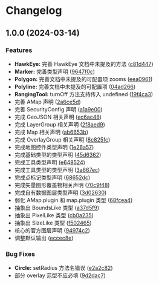# Changelog

## 1.0.0 (2024-03-14)


### Features

* **HawkEye:** 完善 HawkEye 文档中未提及的方法 ([c81d447](https://github.com/xyy94813/amap-jsapi-v2-types/commit/c81d4479d75d1cbf74954132e69fa1f9942487c0))
* **Marker:** 完善类型声明 ([9647f0c](https://github.com/xyy94813/amap-jsapi-v2-types/commit/9647f0ce842d49b1202ab784f34fb44790b76ac7))
* **Polygon:** 完善文档中未提及的可配置项 zooms ([eea0961](https://github.com/xyy94813/amap-jsapi-v2-types/commit/eea09611ab0b158972ac3869cdc7435c6e4fe8aa))
* **Polyline:** 完善文档中未提及的可配置项 ([04ad266](https://github.com/xyy94813/amap-jsapi-v2-types/commit/04ad26607acd52ee8da51737c2c2790b28b2b384))
* **RangingTool:** turnOff 方法支持传入 undefined ([19f4ca3](https://github.com/xyy94813/amap-jsapi-v2-types/commit/19f4ca35f99f030768f9b123bf63d82ffb9c8398))
* 完善 AMap 声明 ([2a6ce5d](https://github.com/xyy94813/amap-jsapi-v2-types/commit/2a6ce5d25aee0b61b8d62a09cb12a92ac904b661))
* 完善 SecurityConfig 声明 ([a1a9e00](https://github.com/xyy94813/amap-jsapi-v2-types/commit/a1a9e001b0defd8761bbc390f18ce1189fed843f))
* 完成 GeoJSON 相关声明 ([ec6ac48](https://github.com/xyy94813/amap-jsapi-v2-types/commit/ec6ac486d40d325b46e72914f2999b2ec4780220))
* 完成 LayerGroup 相关声明 ([2f8aed9](https://github.com/xyy94813/amap-jsapi-v2-types/commit/2f8aed9611ee1ba1aa28630134f0a0b741469442))
* 完成 Map 相关声明 ([ab6653b](https://github.com/xyy94813/amap-jsapi-v2-types/commit/ab6653bc35ec19c177b944daa4969236903629c7))
* 完成 OverlayGroup 相关声明 ([8c825fc](https://github.com/xyy94813/amap-jsapi-v2-types/commit/8c825fc04d23bb5ef319cb9657546d76962c79ab))
* 完成地图控件类型声明 ([1e26a57](https://github.com/xyy94813/amap-jsapi-v2-types/commit/1e26a57aafdc02624fae3cdd637fd0e1a1f1df1f))
* 完成基础类型的类型声明 ([45d6362](https://github.com/xyy94813/amap-jsapi-v2-types/commit/45d6362c16e43a1f9a5d98d529f1f9b67d096c8f))
* 完成工具类型声明 ([e648524](https://github.com/xyy94813/amap-jsapi-v2-types/commit/e6485244e43beca53d221a62f91e5ca5f3ecbd67))
* 完成工具类型的类型声明 ([3a667ec](https://github.com/xyy94813/amap-jsapi-v2-types/commit/3a667ec6a602c69aa6d6ed394f59478b3c6ffd03))
* 完成点标记类型声明 ([68652dc](https://github.com/xyy94813/amap-jsapi-v2-types/commit/68652dcb3227fced1dbba653c8f392ad6e70206e))
* 完成矢量图形覆盖物相关声明 ([70c9f48](https://github.com/xyy94813/amap-jsapi-v2-types/commit/70c9f48944b76f17a105b2f0674d634c13eeaa17))
* 完成自有数据图层类型声明 ([3d02630](https://github.com/xyy94813/amap-jsapi-v2-types/commit/3d02630766cf4dbb1a817c08e06864c7f295e7d9))
* 弱化 AMap.plugin 和 map.plugin 类型 ([68fcea4](https://github.com/xyy94813/amap-jsapi-v2-types/commit/68fcea4d82b99475c1ca701776260cacfe5d25b1))
* 抽象出 BoundsLike 类型 ([a37d5f9](https://github.com/xyy94813/amap-jsapi-v2-types/commit/a37d5f9e571340dfb0cfbbf6cb73f6cf73047488))
* 抽象出 PixelLike 类型 ([cb0a235](https://github.com/xyy94813/amap-jsapi-v2-types/commit/cb0a235bb3b7ef898856d2d56f0154b6a9dfa172))
* 抽象出 SizeLike 类型 ([f502465](https://github.com/xyy94813/amap-jsapi-v2-types/commit/f502465e06838ac2f672800afa8b855cecb418a4))
* 核心的官方图层声明 ([94974c2](https://github.com/xyy94813/amap-jsapi-v2-types/commit/94974c274a4507c35db741677a8bf61c09559cc9))
* 调整默认输出 ([eccec8e](https://github.com/xyy94813/amap-jsapi-v2-types/commit/eccec8e89560ed483a3b300d96a5def996409d6e))


### Bug Fixes

* **Circle:** setRadius 方法名错误 ([e2a2c82](https://github.com/xyy94813/amap-jsapi-v2-types/commit/e2a2c8207d4e0c2de82f1545bf6a6ef0789fa826))
* 部分 overlay 范型不应必填 ([9d2dac7](https://github.com/xyy94813/amap-jsapi-v2-types/commit/9d2dac7813a5a80f2e176f1d27032a11b632ddfe))
